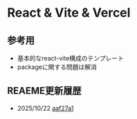 # React & Vite & Vercel

## 参考用
- 基本的なreact-vite構成のテンプレート
- packageに関する問題は解消

## REAEME更新履歴
- 2025/10/22 [aaf27a1](https://github.com/Shiori-Takanashi/react-vite-tpl/commit/aaf27a19e712350322c33d58e36b9c61a0d571c8)
